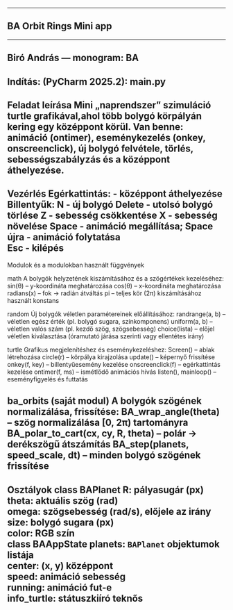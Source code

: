 ----------------------------------
BA Orbit Rings Mini app
----------------------------------


---------------------------------------
Biró András — monogram: BA 
---------------------------------------


Indítás: (PyCharm 2025.2): main.py
----------------------------------------------

Feladat leírása
Mini „naprendszer” szimuláció turtle grafikával,ahol több bolygó körpályán kering egy középpont körül. 
Van benne: animáció (ontimer), eseménykezelés (onkey, onscreenclick), új bolygó felvétele, törlés, sebességszabályzás és a középpont áthelyezése.
----------------------------------------------------------------

Vezérlés 
Egérkattintás: - középpont áthelyezése
Billentyűk:
   N - új bolygó 
   Delete - utolsó bolygó törlése 
   Z - sebesség csökkentése 
   X - sebesség növelése
   Space - animáció megállítása; Space újra - animáció folytatása  
   Esc - kilépés
-------------------------------------------------------------------------------------

Modulok és a modulokban használt függvények

math
A bolygók helyzetének kiszámításához és a szögértékek kezeléséhez:
   sin(θ) – y-koordináta meghatározása
   cos(θ) – x-koordináta meghatározása
   radians(x) – fok → radián átváltás
   pi – teljes kör (2π) kiszámításához használt konstans

random
Új bolygók véletlen paramétereinek előállításához:
   randrange(a, b) – véletlen egész érték (pl. bolygó sugara, színkomponens)
   uniform(a, b) – véletlen valós szám (pl. kezdő szög, szögsebesség)
   choice(lista) – előjel véletlen kiválasztása (óramutató járása szerinti vagy ellentétes irány)

turtle
Grafikus megjelenítéshez és eseménykezeléshez:
   Screen() – ablak létrehozása
   circle(r) – körpálya kirajzolása
   update() – képernyő frissítése
   onkey(f, key) – billentyűesemény kezelése
   onscreenclick(f) – egérkattintás kezelése
   ontimer(f, ms) – ismétlődő animációs hívás
   listen(), mainloop() – eseményfigyelés és futtatás

ba_orbits (saját modul)
A bolygók szögének normalizálása, frissítése:
   BA_wrap_angle(theta) – szög normalizálása [0, 2π) tartományra
   BA_polar_to_cart(cx, cy, R, theta) – polár → derékszögű átszámítás
   BA_step(planets, speed_scale, dt) – minden bolygó szögének frissítése
----------------------------------------------------------------------------------------------

Osztályok
class BAPlanet 
    R: pályasugár (px)  
    theta: aktuális szög (rad)  
    omega: szögsebesség (rad/s), előjele az irány  
    size: bolygó sugara (px)  
    color: RGB szín  
class BAAppState
    planets: `BAPlanet` objektumok listája  
    center: (x, y) középpont  
    speed: animáció sebesség  
    running: animáció fut-e  
    info_turtle: státuszkiíró teknős
--------------------------------------------------------------------